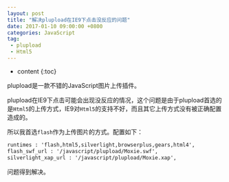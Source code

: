 ```yaml
---
layout: post
title: "解决plupload在IE9下点击没反应的问题"
date: 2017-01-10 09:00:00 +0800 
categories: JavaScript
tag:
 - plupload
 - Html5
---
```

* content
{:toc}

plupload是一款不错的JavaScript图片上传插件。

plupload在IE9下点击可能会出现没反应的情况，这个问题是由于plupload首选的是```Html5```的上传方式，IE9对```Html5```的支持不好，而且其它上传方式没有被正确配置造成的。

所以我首选```flash```作为上传图片的方式。配置如下：

```html
runtimes : 'flash,html5,silverlight,browserplus,gears,html4',
flash_swf_url : '/javascript/plupload/Moxie.swf',
silverlight_xap_url : '/javascript/plupload/Moxie.xap',
```

问题得到解决。

